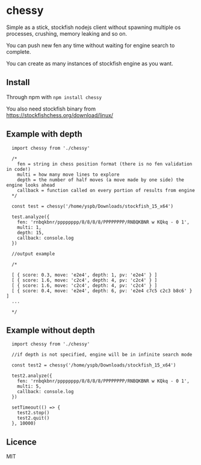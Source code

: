 # chessy

Simple as a stick, stockfish nodejs client without spawning multiple os processes, crushing, memory leaking and so on.<br>

You can push new fen any time without waiting for engine search to complete.<br>

You can create as many instances of stockfish engine as you want.<br>

Install
-------------------------

Through npm with `npm install chessy`<br>

You also need stockfish binary from https://stockfishchess.org/download/linux/

Example with depth
-------------------------

      import chessy from './chessy'

      /*
        fen = string in chess position format (there is no fen validation in code!)
        multi = how many move lines to explore
        depth = the number of half moves (a move made by one side) the engine looks ahead
        callback = function called on every portion of results from engine
      */

      const test = chessy('/home/yspb/Downloads/stockfish_15_x64')
      
      test.analyze({ 
        fen: 'rnbqkbnr/pppppppp/8/8/8/8/PPPPPPPP/RNBQKBNR w KQkq - 0 1',
        multi: 1,
        depth: 15,
        callback: console.log
      })
      
      //output example
      
      /*
      
      [ { score: 0.3, move: 'e2e4', depth: 1, pv: 'e2e4' } ]
      [ { score: 1.6, move: 'c2c4', depth: 4, pv: 'c2c4' } ]
      [ { score: 1.6, move: 'c2c4', depth: 4, pv: 'c2c4' } ]
      [ { score: 0.4, move: 'e2e4', depth: 6, pv: 'e2e4 c7c5 c2c3 b8c6' } ]
      ...
      
      */

Example without depth
-------------------------

      import chessy from './chessy'

      //if depth is not specified, engine will be in infinite search mode
      
      const test2 = chessy('/home/yspb/Downloads/stockfish_15_x64')
      
      test2.analyze({ 
        fen: 'rnbqkbnr/pppppppp/8/8/8/8/PPPPPPPP/RNBQKBNR w KQkq - 0 1',
        multi: 5,
        callback: console.log
      })
      
      setTimeout(() => {
        test2.stop()
        test2.quit()
      }, 10000)

Licence
-------------------------
MIT
